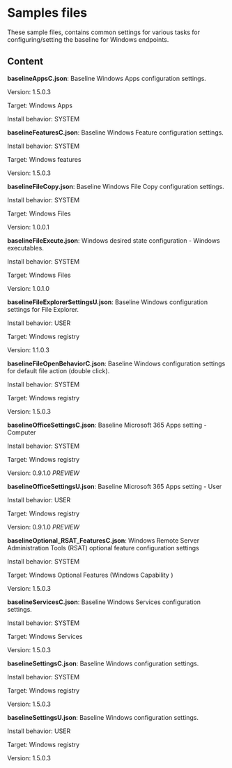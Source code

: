 # Samples files

These sample files, contains common settings for various tasks for configuring/setting the baseline for Windows endpoints.

## Content

**baselineAppsC.json**: Baseline Windows Apps configuration settings.

Version: 1.5.0.3

Target: Windows Apps

Install behavior: SYSTEM

**baselineFeaturesC.json**: Baseline Windows Feature configuration settings.

Install behavior: SYSTEM

Target: Windows features

Version: 1.5.0.3

**baselineFileCopy.json**: Baseline Windows File Copy configuration settings.

Install behavior: SYSTEM

Target: Windows Files

Version: 1.0.0.1

**baselineFileExcute.json**: Windows desired state configuration - Windows executables.

Install behavior: SYSTEM

Target: Windows Files

Version: 1.0.1.0


**baselineFileExplorerSettingsU.json**: Baseline Windows configuration settings for File Explorer.

Install behavior: USER

Target: Windows registry

Version: 1.1.0.3

**baselineFileOpenBehaviorC.json**: Baseline Windows configuration settings for default file action (double click).

Install behavior: SYSTEM

Target: Windows registry

Version: 1.5.0.3

**baselineOfficeSettingsC.json**: Baseline Microsoft 365 Apps setting - Computer

Install behavior: SYSTEM

Target: Windows registry

Version: 0.9.1.0 *PREVIEW*

**baselineOfficeSettingsU.json**:  Baseline Microsoft 365 Apps setting - User

Install behavior: USER

Target: Windows registry

Version: 0.9.1.0 *PREVIEW*

**baselineOptional_RSAT_FeaturesC.json**:  Windows Remote Server Administration Tools (RSAT) optional feature configuration settings

Install behavior: SYSTEM

Target: Windows Optional Features (Windows Capability )

Version: 1.5.0.3

**baselineServicesC.json**: Baseline Windows Services configuration settings.

Install behavior: SYSTEM

Target: Windows Services

Version: 1.5.0.3

**baselineSettingsC.json**: Baseline Windows configuration settings.

Install behavior: SYSTEM

Target: Windows registry

Version: 1.5.0.3

**baselineSettingsU.json**: Baseline Windows configuration settings.

Install behavior: USER

Target: Windows registry

Version: 1.5.0.3
